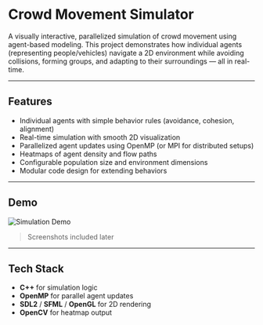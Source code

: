 # Crowd Movement Simulator

A visually interactive, parallelized simulation of crowd movement using agent-based modeling. This project demonstrates how individual agents (representing people/vehicles) navigate a 2D environment while avoiding collisions, forming groups, and adapting to their surroundings — all in real-time.

---

## Features

- Individual agents with simple behavior rules (avoidance, cohesion, alignment)
- Real-time simulation with smooth 2D visualization
- Parallelized agent updates using OpenMP (or MPI for distributed setups)
- Heatmaps of agent density and flow paths
- Configurable population size and environment dimensions
- Modular code design for extending behaviors

---

## Demo

![Simulation Demo](output/crowd_sim_demo.gif)

> Screenshots included later

---

## Tech Stack

- **C++** for simulation logic
- **OpenMP** for parallel agent updates
- **SDL2** / **SFML** / **OpenGL** for 2D rendering
- **OpenCV** for heatmap output



